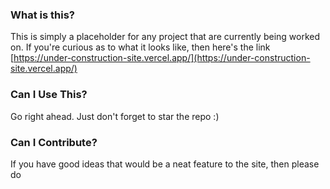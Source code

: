 ### What is this?

This is simply a placeholder for any project that are currently being worked on. If you're curious as to what it looks like, then here's the link [https://under-construction-site.vercel.app/](https://under-construction-site.vercel.app/)

### Can I Use This?

Go right ahead. Just don't forget to star the repo :)

### Can I Contribute?

If you have good ideas that would be a neat feature to the site, then please do